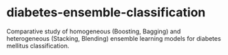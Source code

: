 # diabetes-ensemble-classification
Comparative study of homogeneous (Boosting, Bagging) and heterogeneous (Stacking, Blending) ensemble learning models for diabetes mellitus classification.
